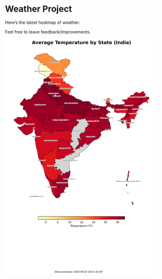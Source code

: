 # Weather Project

Here’s the latest heatmap of weather:

Feel free to leave feedback/improvements.

![India Heatmap](docs/assets/india_heatmap.png?v=D0D81F)
